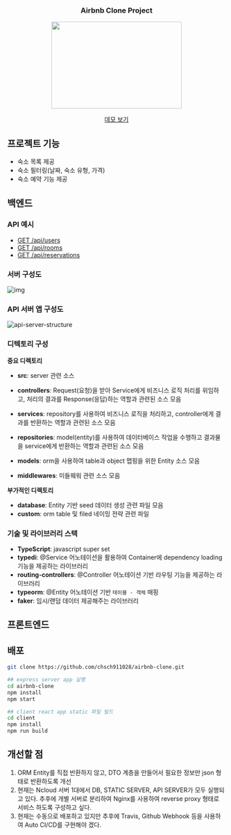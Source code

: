 <h3 align="center">Airbnb Clone Project</h3>
<p align="center">
  <img src="https://kr.object.ncloudstorage.com/boostcamp-chan/airbnb-clone/airbnb-logo.svg" width="300px" height="200"/>
</p>
<p align="center">
  <a href="http://49.236.137.229/">데모 보기</a>
</p>

## 프로젝트 기능

- 숙소 목록 제공
- 숙소 필터링(날짜, 숙소 유형, 가격)
- 숙소 예약 기능 제공

## 백엔드

### API 예시

- [GET /api/users](http://49.236.137.229/api/users)
- [GET /api/rooms](http://49.236.137.229/api/rooms)
- [GET /api/reservations](http://49.236.137.229/api/reservations)

### 서버 구성도

![img](https://kr.object.ncloudstorage.com/boostcamp-chan/airbnb-clone/server-structure.png)

### API 서버 앱 구성도

![api-server-structure](https://kr.object.ncloudstorage.com/boostcamp-chan/airbnb-clone/api-server-app-structure.png)

### 디텍토리 구성

**중요 디렉토리**

- **src**: server 관련 소스

- **controllers**: Request(요청)을 받아 Service에게 비즈니스 로직 처리를 위임하고, 처리의 결과를 Response(응답)하는 역할과 관련된 소스 모음
- **services**: repository를 사용하여 비즈니스 로직을 처리하고, controller에게 결과를 반환하는 역할과 관련된 소스 모음
- **repositories**: model(entity)를 사용하여 데이터베이스 작업을 수행하고 결과물을 service에게 반환하는 역할과 관련된 소스 모음
- **models**: orm을 사용하여 table과 object 맵핑을 위한 Entity 소스 모음
- **middlewares**: 미들웨워 관련 소스 모음

**부가적인 디렉토리**

- **database**: Entity 기반 seed 데이터 생성 관련 파일 모음
- **custom**: orm table 및 filed 네이밍 전략 관련 파일

### 기술 및 라이브러리 스택

- **TypeScript**: javascript super set
- **typedi**: @Service 어노테이션을 활용하여 Container에 dependency loading 기능을 제공하는 라이브러리
- **routing-controllers**: @Controller 어노테이션 기반 라우팅 기능을 제공하는 라이브러리
- **typeorm**: @Entity 어노테이션 기반 `테이블 - 객체` 매핑
- **faker**: 임시/랜덤 데이터 제공해주는 라이브러리

## 프론트엔드

## 배포

```bash
git clone https://github.com/chsch911028/airbnb-clone.git

## express server app 실행
cd airbnb-clone
npm install
npm start

## client react app static 파일 빌드
cd client
npm install
npm run build
```

## 개선할 점

1. ORM Entity를 직접 반환하지 않고, DTO 계층을 만들어서 필요한 정보만 json 형태로 반환하도록 개선
2. 현재는 Ncloud 서버 1대에서 DB, STATIC SERVER, API SERVER가 모두 실행되고 있다. 추후에 개별 서버로 분리하여 Nginx를 사용하여 reverse proxy 형태로 서비스 하도록 구성하고 싶다.
3. 현재는 수동으로 배포하고 있지만 추후에 Travis, Github Webhook 등을 사용하여 Auto CI/CD를 구현해야 겠다.
